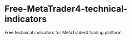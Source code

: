 # Free-MetaTrader4-technical-indicators
Free technical indicators for MetaTrader4 trading platform 

